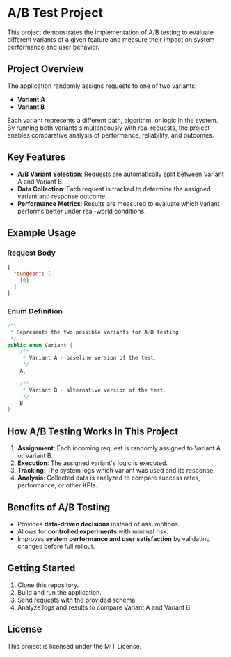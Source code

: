 # A/B Test Project

This project demonstrates the implementation of A/B testing to evaluate different variants of a given feature and measure their impact on system performance and user behavior.

## Project Overview

The application randomly assigns requests to one of two variants:
- **Variant A**
- **Variant B**

Each variant represents a different path, algorithm, or logic in the system. By running both variants simultaneously with real requests, the project enables comparative analysis of performance, reliability, and outcomes.

## Key Features

- **A/B Variant Selection**: Requests are automatically split between Variant A and Variant B.
- **Data Collection**: Each request is tracked to determine the assigned variant and response outcome.
- **Performance Metrics**: Results are measured to evaluate which variant performs better under real-world conditions.

## Example Usage

### Request Body

```json
{
  "dungeon": [
    [0]
  ]
}
```

### Enum Definition

```java
/**
 * Represents the two possible variants for A/B testing.
 */
public enum Variant {
    /**
     * Variant A - baseline version of the test.
     */
    A,

    /**
     * Variant B - alternative version of the test.
     */
    B
}
```

## How A/B Testing Works in This Project

1. **Assignment**: Each incoming request is randomly assigned to Variant A or Variant B.
2. **Execution**: The assigned variant's logic is executed.
3. **Tracking**: The system logs which variant was used and its response.
4. **Analysis**: Collected data is analyzed to compare success rates, performance, or other KPIs.

## Benefits of A/B Testing

- Provides **data-driven decisions** instead of assumptions.
- Allows for **controlled experiments** with minimal risk.
- Improves **system performance and user satisfaction** by validating changes before full rollout.

## Getting Started

1. Clone this repository.
2. Build and run the application.
3. Send requests with the provided schema.
4. Analyze logs and results to compare Variant A and Variant B.

## License

This project is licensed under the MIT License.
